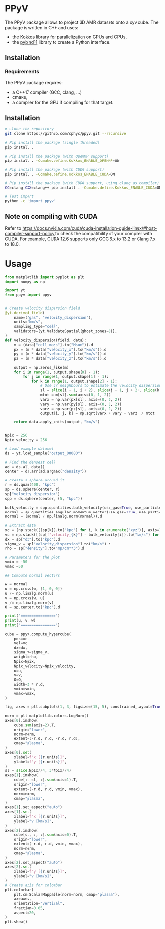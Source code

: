 # PPyV

The PPyV package allows to project 3D AMR datasets onto a xyv cube.
The package is written in C++ and uses:
- the [Kokkos](https://github.com/kokkos/kokkos) library for parallelization on GPUs and CPUs,
- the [pybind11](https://github.com/pybind/pybind11) library to create a Python interface.

## Installation

### Requirements

The PPyV package requires:
- a C++17 compiler (GCC, clang, ...),
- cmake,
- a compiler for the GPU if compiling for that target.

## Installation

```bash
# Clone the repository
git clone https://github.com/cphyc/ppyv.git --recursive

# Pip install the package (single threaded)
pip install .

# Pip install the package (with OpenMP support)
pip install . -Ccmake.define.Kokkos_ENABLE_OPENMP=ON

# Pip install the package (with CUDA support)
pip install . -Ccmake.define.Kokkos_ENABLE_CUDA=ON

# Pip install the package (with CUDA support, using clang as compiler)
CC=clang CXX=clang++ pip install . -Ccmake.define.Kokkos_ENABLE_CUDA=ON

# Test import
python -c 'import ppyv'
```

## Note on compiling with CUDA

Refer to https://docs.nvidia.com/cuda/cuda-installation-guide-linux/#host-compiler-support-policy to check the compatibility of your compiler with CUDA. For example, CUDA 12.6 supports only GCC 6.x to 13.2 or Clang 7.x to 18.0.

# Usage

```python
from matplotlib import pyplot as plt
import numpy as np

import yt
from ppyv import ppyv


# Create velocity dispersion field
@yt.derived_field(
    name=("gas", "velocity_dispersion"),
    units="km/s",
    sampling_type="cell",
    validators=[yt.ValidateSpatial(ghost_zones=1)],
)
def velocity_dispersion(field, data):
    m = (data["cell_mass"].to("Msun")).d
    px = (m * data["velocity_x"].to("km/s")).d
    py = (m * data["velocity_y"].to("km/s")).d
    pz = (m * data["velocity_z"].to("km/s")).d

    output = np.zeros_like(m)
    for i in range(1, output.shape[0] - 1):
        for j in range(1, output.shape[1] - 1):
            for k in range(1, output.shape[2] - 1):
                # Use 27 neighbours to estimate the velocity dispersion
                sl = slice(i - 1, i + 2), slice(j - 1, j + 2), slice(k - 1, k + 2)
                mtot = m[sl].sum(axis=(0, 1, 2))
                varx = np.var(px[sl], axis=(0, 1, 2))
                vary = np.var(py[sl], axis=(0, 1, 2))
                varz = np.var(pz[sl], axis=(0, 1, 2))
                output[i, j, k] = np.sqrt(varx + vary + varz) / mtot

    return data.apply_units(output, "km/s")


Npix = 256
Npix_velocity = 256

# Load example dataset
ds = yt.load_sample("output_00080")

# Find the densest cell
ad = ds.all_data()
center = ds.arr(ad.argmax("density"))

# Create a sphere around it
r = ds.quan(400, "kpc")
sp = ds.sphere(center, r)
sp["velocity_dispersion"]
spp = ds.sphere(center, (5, "kpc"))

bulk_velocity = spp.quantities.bulk_velocity(use_gas=True, use_particles=False)
normal = sp.quantities.angular_momentum_vector(use_gas=True, use_particles=False)
normal = (normal / np.linalg.norm(normal)).d

# Extract data
xc = (np.stack([(sp[k]).to("kpc") for i, k in enumerate("xyz")], axis=1)).d
vc = np.stack([(sp[f"velocity_{k}"] - bulk_velocity[i]).to("km/s") for i, k in enumerate("xyz")], axis=1).d
dx = sp["dx"].to("kpc").d
sigma_v = sp["velocity_dispersion"].to("km/s").d
rho = sp["density"].to("mp/cm**3").d

# Parameters for the plot
vmin = -50
vmax =50

## Compute normal vectors

w = normal
u = np.cross(w, [1, 0, 0])
u /= np.linalg.norm(u)
v = np.cross(w, u)
v /= np.linalg.norm(v)
O = sp.center.to("kpc").d

print("================")
print(u, v, w)
print("================")

cube = ppyv.compute_hypercube(
    pos=xc,
    vel=vc,
    dx=dx,
    sigma_v=sigma_v,
    weight=rho,
    Npix=Npix,
    Npix_velocity=Npix_velocity,
    u=u,
    v=v,
    O=O,
    width=2 * r.d,
    vmin=vmin,
    vmax=vmax,
)

fig, axes = plt.subplots(1, 3, figsize=(15, 5), constrained_layout=True)

norm = plt.matplotlib.colors.LogNorm()
axes[0].imshow(
    cube.sum(axis=2).T,
    origin="lower",
    norm=norm,
    extent=(-r.d, r.d, -r.d, r.d),
    cmap="plasma",
)
axes[0].set(
    xlabel=f"x [{r.units}]",
    ylabel=f"y [{r.units}]",
)
sl = slice(Npix//4, 3*Npix//4)
axes[1].imshow(
    cube[:, sl, :].sum(axis=1).T,
    origin="lower",
    extent=(-r.d, r.d, vmin, vmax),
    norm=norm,
    cmap="plasma",
)
axes[1].set_aspect("auto")
axes[1].set(
    xlabel=f"x [{r.units}]",
    ylabel="v [km/s]",
)
axes[2].imshow(
    cube[sl, :, :].sum(axis=0).T,
    origin="lower",
    extent=(-r.d, r.d, vmin, vmax),
    norm=norm,
    cmap="plasma",
)
axes[2].set_aspect("auto")
axes[2].set(
    xlabel=f"y [{r.units}]",
    ylabel="v [km/s]",
)
# Create axis for colorbar
plt.colorbar(
    plt.cm.ScalarMappable(norm=norm, cmap="plasma"),
    ax=axes,
    orientation="vertical",
    fraction=0.05,
    aspect=20,
)
plt.show()
```
